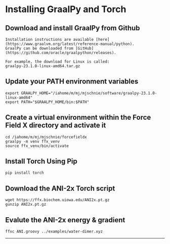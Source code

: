 
Installing GraalPy and Torch
====================================

## Download and install GraalPy from Github

    Installation instructions are available [here](https://www.graalvm.org/latest/reference-manual/python).
    GraalPy can be downloaded from [GitHub](https://github.com/oracle/graalpython/releases).
    
    For example, the download for Linux is called:
    graalpy-23.1.0-linux-amd64.tar.gz

## Update your PATH environment variables 
 
    export GRAALPY_HOME="/iahome/m/mj/mjschnie/software/graalpy-23.1.0-linux-amd64"
    export PATH="$GRAALPY_HOME/bin:$PATH"

## Create a virtual environment within the Force Field X directory and activate it

    cd /iahome/m/mj/mjschnie/forcefieldx
    graalpy -m venv ffx_venv
    source ffx_venv/bin/activate

## Install Torch Using Pip
  
    pip install torch

## Download the ANI-2x Torch script

    wget https://ffx.biochem.uiowa.edu/ANI2x.pt.gz
    gunzip ANI2x.pt.gz

## Evalute the ANI-2x energy & gradient
  
    ffxc ANI.groovy ../examples/water-dimer.xyz  

---

